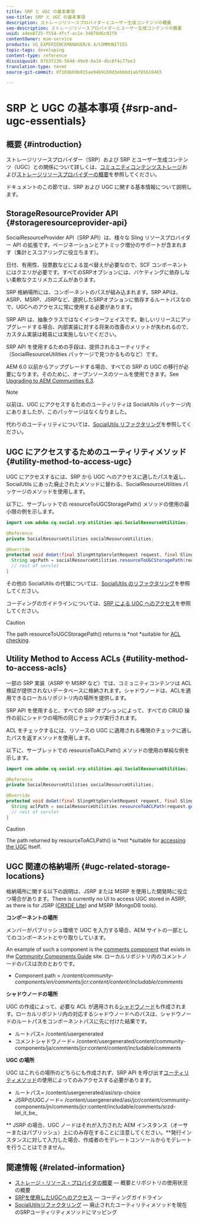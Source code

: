 ```yaml
---
title: SRP と UGC の基本事項
seo-title: SRP と UGC の基本事項
description: ストレージリソースプロバイダーとユーザー生成コンテンツの概要
seo-description: ストレージリソースプロバイダーとユーザー生成コンテンツの概要
uuid: a4ee8725-f554-4fcf-ac1e-34878d6c02f8
contentOwner: msm-service
products: SG_EXPERIENCEMANAGER/6.4/COMMUNITIES
topic-tags: developing
content-type: reference
discoiquuid: 0763f236-5648-49e9-8a24-dbc8f4c77ee3
translation-type: tm+mt
source-git-commit: 8f169bb9b015ae94b9160d3ebbbd1abf85610465

---
```



# SRP と UGC の基本事項 {#srp-and-ugc-essentials}

## 概要 {#introduction}

ストレージリソースプロバイダー（SRP）および SRP とユーザー生成コンテンツ（UGC）との関係について詳しくは、[コミュニティコンテンツストレージ](working-with-srp.md)および[ストレージリソースプロバイダーの概要](srp.md)を参照してください。

ドキュメントのこの節では、SRP および UGC に関する基本情報について説明します。

## StorageResourceProvider API {#storageresourceprovider-api}

SocialResourceProvider API（SRP API）は、様々な Sling リソースプロバイダー API の拡張です。ページネーションとアトミック増分のサポートが含まれます（集計とスコアリングに役立ちます）。

日付、有用性、投票数などによる並べ替えが必要なので、SCF コンポーネントにはクエリが必要です。すべてのSRPオプションには、バケティングに依存しない柔軟なクエリメカニズムがあります。

SRP 格納場所には、コンポーネントのパスが組み込まれます。SRP APIは、ASRP、MSRP、JSRPなど、選択したSRPオプションに依存するルートパスなので、UGCへのアクセスに常に使用する必要があります。

SRP API は、抽象クラスではなくインターフェイスです。新しいリリースにアップグレードする場合、内部実装に対する将来の改善のメリットが失われるので、カスタム実装は軽易には実施しないでください。

SRP API を使用するための手段は、提供されるユーティリティ（SocialResourceUtilities パッケージで見つかるものなど）です。

AEM 6.0 以前からアップグレードする場合、すべての SRP の UGC の移行が必要になります。そのために、オープンソースのツールを使用できます。See [Upgrading to AEM Communities 6.3](upgrade.md).

>[!NOTE]
>
>以前は、UGC にアクセスするためのユーティリティは SocialUtils パッケージ内にありましたが、このパッケージはなくなりました。
>
>代わりのユーティリティについては、[SocialUtils リファクタリング](socialutils.md)を参照してください。

## UGC にアクセスするためのユーティリティメソッド {#utility-method-to-access-ugc}

UGC にアクセスするには、SRP から UGC へのアクセスに適したパスを返し、SocialUtils にあった廃止されたメソッドに替わる、SocialResourceUtilities パッケージのメソッドを使用します。

以下に、サーブレットでの resourceToUGCStoragePath() メソッドの使用の最小限の例を示します。

```java
import com.adobe.cq.social.srp.utilities.api.SocialResourceUtilities;

@Reference
private SocialResourceUtilities socialResourceUtilities;

@Override
protected void doGet(final SlingHttpServletRequest request, final SlingHttpServletResponse response) throws ServletException, IOException {
  String ugcPath = socialResourceUtilities.resourceToUGCStoragePath(request.getResource());
  // rest of servlet
}
```

その他の SocialUtils の代替については、[SocialUtils のリファクタリング](socialutils.md)を参照してください。

コーディングのガイドラインについては、[SRP による UGC へのアクセス](accessing-ugc-with-srp.md)を参照してください。

>[!CAUTION]
>
>The path resourceToUGCStoragePath() returns is *not *suitable for [ACL checking](srp.md#for-access-control-acls).

## Utility Method to Access ACLs {#utility-method-to-access-acls}

一部の SRP 実装（ASRP や MSRP など）では、コミュニティコンテンツは ACL 検証が提供されないデータベースに格納されます。シャドウノードは、ACLを適用できるローカルリポジトリ内の場所を提供します。

SRP API を使用すると、すべての SRP オプションによって、すべての CRUD 操作の前にシャドウの場所の同じチェックが実行されます。

ACL をチェックするには、リソースの UGC に適用される権限のチェックに適したパスを返すメソッドを使用します。

以下に、サーブレットでの resourceToACLPath() メソッドの使用の単純な例を示します。

```java
import com.adobe.cq.social.srp.utilities.api.SocialResourceUtilities;

@Reference
private SocialResourceUtilities socialResourceUtilities;

@Override
protected void doGet(final SlingHttpServletRequest request, final SlingHttpServletResponse response) throws ServletException, IOException {
  String aclPath = socialResourceUtilities.resourceToACLPath(request.getResource());
  // rest of servlet
}
```

>[!CAUTION]
>
>The path returned by resourceToACLPath() is *not *suitable for [accessing the UGC](#utility-method-to-access-acls) itself.

## UGC 関連の格納場所 {#ugc-related-storage-locations}

格納場所に関する以下の説明は、JSRP または MSRP を使用した開発時に役立つ場合があります。There is currently no UI to access UGC stored in ASRP, as there is for JSRP ([CRXDE Lite](../../help/sites-developing/developing-with-crxde-lite.md)) and MSRP (MongoDB tools).

**コンポーネントの場所**

メンバーがパブリッシュ環境で UGC を入力する場合、AEM サイトの一部としてのコンポーネントとやり取りしています。

An example of such a component is the [comments component](http://localhost:4502/content/community-components/en/comments.html) that exists in the [Community Components Guide](components-guide.md) site. ローカルリポジトリ内のコメントノードのパスは次のとおりです。

* Component path = */content/community-components/en/comments/jcr:content/content/includable/comments*

**シャドウノードの場所**

UGC の作成によって、必要な ACL が適用される[シャドウノード](srp.md#about-shadow-nodes-in-jcr)も作成されます。ローカルリポジトリ内の対応するシャドウノードへのパスは、シャドウノードのルートパスをコンポーネントパスに先に付けた結果です。

* ルートパス= /content/usergenerated
* コメントシャドウノード= /content/usergenerated/content/community-components/ja/comments/jcr:content/content/includable/comments

**UGC の場所**

UGC はこれらの場所のどちらにも作成されず、SRP API を呼び出す[ユーティリティメソッド](#utility-method-to-access-ugc)の使用によってのみアクセスする必要があります。

* ルートパス= /content/usergenerated/asi/srp-choice
* JSRPのUGCノード= /content/usergenerated/asi/jcr/content/community-components/jn/comments/jcr:content/includable/comments/srzd-let_it_be_

** JSRP の場合、UGC ノードはそれが入力された AEM インスタンス（オーサーまたはパブリッシュ）上にのみ存在することに注意してください。**&#x200B;発行インスタンスに対して入力した場合、作成者のモデレートコンソールからモデレートを行うことはできません。

## 関連情報 {#related-information}

* [ストレージ・リソース・プロバイダの概要](srp.md) — 概要とリポジトリの使用状況の概要
* [SRPを使用したUGCへのアクセス](accessing-ugc-with-srp.md) — コーディングガイドライン
* [SocialUtilsリファクタリング](socialutils.md) — 廃止されたユーティリティメソッドを現在のSRPユーティリティメソッドにマッピング

